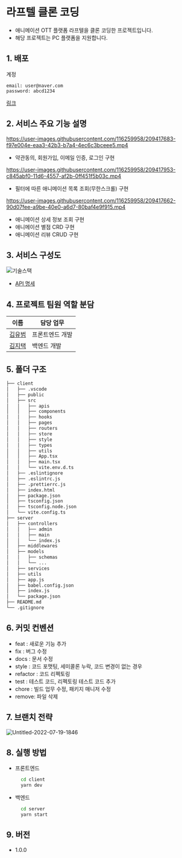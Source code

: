 # 라프텔 클론 코딩

- 애니메이션 OTT 플랫폼 라프텔을 클론 코딩한 프로젝트입니다.
- 해당 프로젝트는 PC 플랫폼을 지원합니다.

## 1. 배포

계정

```
email: user@naver.com
password: abcd1234
```

[링크](https://web-laftel-clone-20z52flc4ct8jz.gksl2.cloudtype.app)

## 2. 서비스 주요 기능 설명

https://user-images.githubusercontent.com/116259958/209417683-f97e004e-eaa3-42b3-b7a4-4ec6c3bceee5.mp4

- 약관동의, 회원가입, 이메일 인증, 로그인 구현

https://user-images.githubusercontent.com/116259958/209417953-c845abf0-11d6-4557-af2b-0ff451f5b03c.mp4

- 필터에 따른 애니메이션 목록 조회(무한스크롤) 구현

https://user-images.githubusercontent.com/116259958/209417662-90d07fee-a9be-40e0-a6d7-80baf4e9f915.mp4

- 애니메이션 상세 정보 조회 구현
- 애니메이션 별점 CRD 구현
- 애니메이션 리뷰 CRUD 구현

## 3. 서비스 구성도

![기술스택](https://res.cloudinary.com/dhfkiaac8/image/upload/v1671376078/skills_tym5ik.png)

- [API 명세](https://github.com/ubububububub/laftel-clone/wiki/API-%EB%AA%85%EC%84%B8)

## 4. 프로젝트 팀원 역할 분담

| 이름                                      | 담당 업무       |
| ----------------------------------------- | --------------- |
| [김유범](https://github.com/ubububububub) | 프론트엔드 개발 |
| [김지택](https://github.com/Salmambo)     | 백엔드 개발     |

## 5. 폴더 구조

```bash
├── client
│   ├── .vscode
│   ├── public
│   ├── src
│   │   ├── apis
│   │   ├── components
│   │   ├── hooks
│   │   ├── pages
│   │   ├── routers
│   │   ├── store
│   │   ├── style
│   │   ├── types
│   │   ├── utils
│   │   ├── App.tsx
│   │   ├── main.tsx
│   │   └── vite.env.d.ts
│   ├── .eslintignore
│   ├── .eslintrc.js
│   ├── .prettierrc.js
│   ├── index.html
│   ├── package.json
│   ├── tsconfig.json
│   ├── tsconfig.node.json
│   └── vite.config.ts
├── server
│   ├── controllers
│   │   ├── admin
│   │   ├── main
│   │   └── index.js
│   ├── middlewares
│   ├── models
│   │   ├── schemas
│   │   └── ...
│   ├── services
│   ├── utils
│   ├── app.js
│   ├── babel.config.json
│   ├── index.js
│   └── package.json
├── README.md
└── .gitignore
```

## 6. 커밋 컨벤션

- feat : 새로운 기능 추가
- fix : 버그 수정
- docs : 문서 수정
- style : 코드 포맷팅, 세미콜론 누락, 코드 변경이 없는 경우
- refactor : 코드 리펙토링
- test : 테스트 코드, 리펙토링 테스트 코드 추가
- chore : 빌드 업무 수정, 패키지 매니저 수정
- remove: 파일 삭제

## 7. 브랜치 전략

![Untitled-2022-07-19-1846](https://res.cloudinary.com/dhfkiaac8/image/upload/v1671371652/Untitled-2022-07-19-1846_rynngp.png)

## 8. 실행 방법

- 프론트엔드
  ```bash
    cd client
    yarn dev
  ```
- 백엔드
  ```bash
    cd server
    yarn start
  ```

## 9. 버전

- 1.0.0
